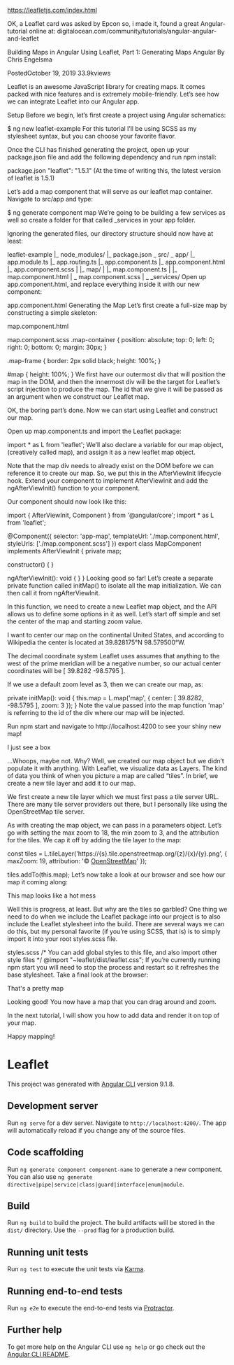 https://leafletjs.com/index.html

OK, a Leaflet card was asked by Epcon so, i made it, found a great Angular-tutorial online at: digitalocean.com/community/tutorials/angular-angular-and-leaflet

Building Maps in Angular Using Leaflet, Part 1: Generating Maps
Angular
By Chris Engelsma

PostedOctober 19, 2019 33.9kviews
 
Leaflet is an awesome JavaScript library for creating maps. It comes packed with nice features and is extremely mobile-friendly. Let’s see how we can integrate Leaflet into our Angular app.

Setup
Before we begin, let’s first create a project using Angular schematics:

$ ng new leaflet-example
For this tutorial I’ll be using SCSS as my stylesheet syntax, but you can choose your favorite flavor.

Once the CLI has finished generating the project, open up your package.json file and add the following dependency and run npm install:

package.json
"leaflet": "1.5.1"
(At the time of writing this, the latest version of leaflet is 1.5.1)

Let’s add a map component that will serve as our leaflet map container. Navigate to src/app and type:

$ ng generate component map
We’re going to be building a few services as well so create a folder for that called _services in your app folder.

Ignoring the generated files, our directory structure should now have at least:

leaflet-example
|_ node_modules/
|_ package.json
\_ src/
    \_ app/
        |_ app.module.ts
        |_ app.routing.ts
        |_ app.component.ts
        |_ app.component.html
        |_ app.component.scss
        |
        |_ map/
        |     |_ map.component.ts
        |     |_ map.component.html
        |     \_ map.component.scss
        |
        \_ _services/
Open up app.component.html, and replace everything inside it with our new component:

app.component.html
<app-map></app-map>
Generating the Map
Let’s first create a full-size map by constructing a simple skeleton:

map.component.html
<div class="map-container">
  <div class="map-frame">
    <div id="map"></div>
  </div>
</div>
map.component.scss
.map-container {
  position: absolute;
  top: 0;
  left: 0;
  right: 0;
  bottom: 0;
  margin: 30px;
}

.map-frame {
  border: 2px solid black;
  height: 100%;
}

#map {
  height: 100%;
}
We first have our outermost div that will position the map in the DOM, and then the innermost div will be the target for Leaflet’s script injection to produce the map. The id that we give it will be passed as an argument when we construct our Leaflet map.

OK, the boring part’s done. Now we can start using Leaflet and construct our map.

Open up map.component.ts and import the Leaflet package:

import * as L from 'leaflet';
We’ll also declare a variable for our map object, (creatively called map), and assign it as a new leaflet map object.

Note that the map div needs to already exist on the DOM before we can reference it to create our map. So, we put this in the AfterViewInit lifecycle hook. Extend your component to implement AfterViewInit and add the ngAfterViewInit() function to your component.

Our component should now look like this:

import { AfterViewInit, Component } from '@angular/core';
import * as L from 'leaflet';

@Component({
  selector: 'app-map',
  templateUrl: './map.component.html',
  styleUrls: ['./map.component.scss']
})
export class MapComponent implements AfterViewInit {
  private map;

  constructor() { }

  ngAfterViewInit(): void {
  }
}
Looking good so far! Let’s create a separate private function called initMap() to isolate all the map initialization. We can then call it from ngAfterViewInit.

In this function, we need to create a new Leaflet map object, and the API allows us to define some options in it as well. Let’s start off simple and set the center of the map and starting zoom value.

I want to center our map on the continental United States, and according to Wikipedia the center is located at 39.828175°N 98.579500°W.

The decimal coordinate system Leaflet uses assumes that anything to the west of the prime meridian will be a negative number, so our actual center coordinates will be [ 39.8282 -98.5795 ].

If we use a default zoom level as 3, then we can create our map, as:

private initMap(): void {
  this.map = L.map('map', {
    center: [ 39.8282, -98.5795 ],
    zoom: 3
  });
}
Note the value passed into the map function 'map' is referring to the id of the div where our map will be injected.

Run npm start and navigate to http://localhost:4200 to see your shiny new map!

I just see a box

…Whoops, maybe not. Why? Well, we created our map object but we didn’t populate it with anything. With Leaflet, we visualize data as Layers. The kind of data you think of when you picture a map are called “tiles”. In brief, we create a new tile layer and add it to our map.

We first create a new tile layer which we must first pass a tile server URL. There are many tile server providers out there, but I personally like using the OpenStreetMap tile server.

As with creating the map object, we can pass in a parameters object. Let’s go with setting the max zoom to 18, the min zoom to 3, and the attribution for the tiles. We cap it off by adding the tile layer to the map:

const tiles = L.tileLayer('https://{s}.tile.openstreetmap.org/{z}/{x}/{y}.png', {
  maxZoom: 19,
  attribution: '&copy; <a href="http://www.openstreetmap.org/copyright">OpenStreetMap</a>'
});

tiles.addTo(this.map);
Let’s now take a look at our browser and see how our map it coming along:

This map looks like a hot mess

Well this is progress, at least. But why are the tiles so garbled? One thing we need to do when we include the Leaflet package into our project is to also include the Leaflet stylesheet into the build. There are several ways we can do this, but my personal favorite (if you’re using SCSS, that is) is to simply import it into your root styles.scss file.

styles.scss
/* You can add global styles to this file, and also import other style files */
@import "~leaflet/dist/leaflet.css";
If you’re currently running npm start you will need to stop the process and restart so it refreshes the base stylesheet. Take a final look at the browser:

That's a pretty map

Looking good! You now have a map that you can drag around and zoom.

In the next tutorial, I will show you how to add data and render it on top of your map.

Happy mapping!

# Leaflet

This project was generated with [Angular CLI](https://github.com/angular/angular-cli) version 9.1.8.

## Development server

Run `ng serve` for a dev server. Navigate to `http://localhost:4200/`. The app will automatically reload if you change any of the source files.

## Code scaffolding

Run `ng generate component component-name` to generate a new component. You can also use `ng generate directive|pipe|service|class|guard|interface|enum|module`.

## Build

Run `ng build` to build the project. The build artifacts will be stored in the `dist/` directory. Use the `--prod` flag for a production build.

## Running unit tests

Run `ng test` to execute the unit tests via [Karma](https://karma-runner.github.io).

## Running end-to-end tests

Run `ng e2e` to execute the end-to-end tests via [Protractor](http://www.protractortest.org/).

## Further help

To get more help on the Angular CLI use `ng help` or go check out the [Angular CLI README](https://github.com/angular/angular-cli/blob/master/README.md).
